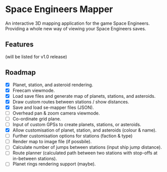 # Space Engineers Mapper
An interactive 3D mapping application for the game Space Engineers. Providing a whole new way of viewing your Space Engineers saves.

## Features
(will be listed for v1.0 release)

## Roadmap
- [x] Planet, station, and asteroid rendering.
- [x] Freecam viewmode.
- [x] Load save files and generate map of planets, stations, and asteroids.
- [x] Draw custom routes between stations / show distances.
- [x] Save and load se-mapper files (JSON).
- [ ] Overhead pan & zoom camera viewmode.
- [ ] Co-ordinate grid plane.
- [ ] Input of custom GPSs to create planets, stations, or asteroids.
- [x] Allow customisation of planet, station, and asteroids (colour & name).
- [ ] Further customisation options for stations (faction & type)
- [ ] Render map to image file (if possbile).
- [ ] Calculate number of jumps between stations (input ship jump distance).
- [ ] Route planner (calculated path between two stations with stop-offs at in-between stations).
- [ ] Planet rings rendering support (maybe).

